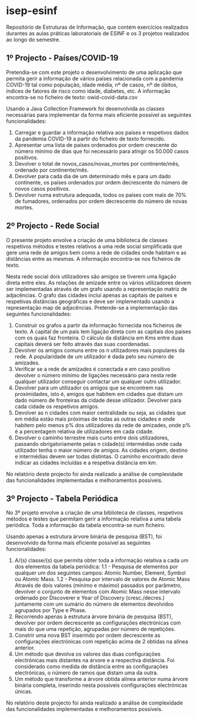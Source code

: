 # isep-esinf

Repositório de Estruturas de Informação, que contém exercícios realizados durantes as aulas práticas laboratoriais de ESINF e os 3 projetos realizados ao longo do semestre. 

## 1º Projecto - Países/COVID-19

Pretendia-se com este projeto o desenvolvimento de uma aplicação que permita gerir a informação de vários países relacionada com a pandemia COVID-19 tal como população, idade média, nº de casos, nº de óbitos, índices de fatores de risco como idade, diabetes, etc.
A informação encontra-se no ficheiro de texto: owid-covid-data.csv

Usando a Java Collection Framework foi desenvolvida as classes necessárias para implementar da forma mais eficiente possível as seguintes funcionalidades:

1. Carregar e guardar a informação relativa aos países e respetivos dados da pandemia COVID-19 a partir do ficheiro de texto fornecido.
2. Apresentar uma lista de países ordenados por ordem crescente do número mínimo de dias que foi necessário para atingir os 50.000 casos positivos. 
3. Devolver o total de novos_casos/novas_mortes por continente/mês, ordenado por continente/mês.
4. Devolver para cada dia de um determinado mês e para um dado continente, os países ordenados por ordem decrescente do número de novos casos positivos.
5. Devolver numa estrutura adequada, todos os países com mais de 70% de fumadores, ordenados por ordem decrescente do número de novas mortes.

## 2º Projecto - Rede Social

O presente projeto envolve a criação de uma biblioteca de classes respetivos métodos e testes relativos a uma rede social simplificada que gere uma rede de amigos bem como a rede de cidades onde habitam e as distâncias entre as mesmas. A informação encontra-se nos ficheiros de texto.

Nesta rede social dois utilizadores são amigos se tiverem uma ligação direta entre eles. As relações de amizade entre os vários utilizadores devem ser implementadas através de um grafo usando a representação matriz de adjacências. O grafo das cidades inclui apenas as capitais de países e respetivas distâncias geográficas e deve ser implementado usando a representação map de adjacências. Pretende-se a implementação das seguintes funcionalidades:

1. Construir os grafos a partir da informação fornecida nos ficheiros de texto. A capital de um país tem ligação direta com as capitais dos países com os quais faz fronteira. O cálculo da distância em Kms entre duas capitais deverá ser feito através das suas coordenadas.
2. Devolver os amigos comuns entre os n utilizadores mais populares da rede. A popularidade de um utilizador é dada pelo seu número de amizades.
3. Verificar se a rede de amizades é conectada e em caso positivo devolver o número mínimo de ligações necessário para nesta rede qualquer utilizador conseguir contactar um qualquer outro utilizador.
4. Devolver para um utilizador os amigos que se encontrem nas proximidades, isto é, amigos que habitem em cidades que distam um dado número de fronteiras da cidade desse utilizador. Devolver para cada cidade os respetivos amigos.
5. Devolver as n cidades com maior centralidade ou seja, as cidades que em média estão mais próximas de todas as outras cidades e onde habitem pelo menos p% dos utilizadores da rede de amizades, onde p% é a percentagem relativa de utilizadores em cada cidade.
6. Devolver o caminho terrestre mais curto entre dois utilizadores, passando obrigatoriamente pelas n cidade(s) intermédias onde cada utilizador tenha o maior número de amigos. As cidades origem, destino e intermédias devem ser todas distintas. O caminho encontrado deve indicar as cidades incluídas e a respetiva distância em km.

No relatório deste projecto foi ainda realizado a análise de complexidade das funcionalidades implementadas e melhoramentos possíveis.

## 3º Projecto - Tabela Periódica

No 3º projeto envolve a criação de uma biblioteca de classes, respetivos métodos e testes que permitam gerir a informação relativa a uma tabela periódica. Toda a informação da tabela encontra-se num ficheiro.

Usando apenas a estrutura árvore binária de pesquisa (BST), foi desenvolvido da forma mais eficiente possível as seguintes funcionalidades:

1. A/(s) classe/(s) que permita obter toda a informação relativa a cada um dos elementos da tabela periódica:
	1.1 - Pesquisa de elementos por qualquer um dos seguintes campos: Atomic Number, Element, Symbol ou Atomic Mass.
	1.2 - Pesquisa por intervalo de valores de Atomic Mass Através de dois valores (mínimo e máximo) passados por parâmetro, devolver o conjunto de elementos com Atomic Mass nesse intervalo ordenado por Discoverer e Year of Discovery (cresc./decres.) juntamente com um sumário do número de elementos devolvidos agrupados por Type e Phase.
2. Recorrendo apenas à estrutura árvore binária de pesquisa (BST), devolver por ordem decrescente as configurações electrónicas com mais do que uma repetição, agrupadas por número de repetições.
3. Constrir uma nova BST inserindo por ordem decrescente as configurações electrónicas com repetição acima de 2 obtidas na alínea anterior.
4. Um método que devolva os valores das duas configurações electrónicas mais distantes na árvore e a respectiva distância. Foi considerado como medida de distância entre as configurações electrónicas, o número de ramos que distam uma da outra.
5. Um método que transforme a árvore obtida alínea anterior numa árvore binária completa, inserindo nesta possíveis configurações electrónicas únicas.

No relatório deste projecto foi ainda realizado a análise de complexidade das funcionalidades implementadas e melhoramentos possíveis.